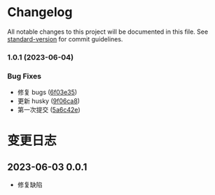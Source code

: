# Changelog

All notable changes to this project will be documented in this file. See [standard-version](https://github.com/conventional-changelog/standard-version) for commit guidelines.

### 1.0.1 (2023-06-04)

### Bug Fixes

- 修复 bugs ([6f03e35](https://github.com/Bruce12/rollup-clone/commit/6f03e3519125bc05068bb843c659850b448548cf))
- 更新 husky ([9f06ca8](https://github.com/Bruce12/rollup-clone/commit/9f06ca857519323f12feeaf9867381b57b7fcaff))
- 第一次提交 ([5a6c42e](https://github.com/Bruce12/rollup-clone/commit/5a6c42e23c0fe1462c7f8b15afcfad1008b72b7a))

# 变更日志

## 2023-06-03 0.0.1

- 修复缺陷
